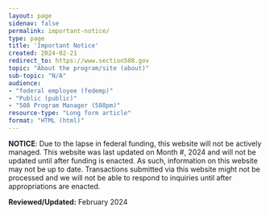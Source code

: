 ```yaml
---
layout: page
sidenav: false
permalink: important-notice/
type: page
title: 'Important Notice'
created: 2024-02-21
redirect_to: https://www.section508.gov
topic: "About the program/site (about)"
sub-topic: "N/A"
audience:
- "federal employee (fedemp)"
- "Public (public)"
- "508 Program Manager (508pm)"
resource-type: "Long form article"
format: "HTML (html)"
---
```

<strong class="text-secondary-darker">NOTICE</strong>: Due to the lapse in federal funding, this website will not be actively managed. This website was last updated on Month #, 2024 and will not be updated until after funding is enacted. As such, information on this website may not be up to date. Transactions submitted via this website might not be processed and we will not be able to respond to inquiries until after appropriations are enacted.

**Reviewed/Updated:** February 2024